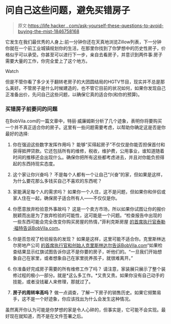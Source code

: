 # 问自己这些问题，避免买错房子

> 原文:[https://life hacker . com/ask-yourself-these-questions-to-avoid-buying-the-mist-1846758168](https://lifehacker.com/ask-yourself-these-questions-to-avoid-buying-the-wrong-1846758168)

它发生在我们最优秀的人身上:前一分钟你还在天真地浏览Zillow列表，下一分钟你就在一个前工业城镇规划你的生活，在那里你找到了你梦想中的历史性房子，价格似乎可以承受。你甚至可以进行下一步，亲自去看房子，并意识到两件事:房子需要大量的工作，你完全爱上了这个地方。

Watch

但是不管你看了多少关于翻转老房子的大团圆结局的HGTV节目，现实并不总是那么美好。不管房子是什么时候建造的，也不管它目前的状况如何，如果你发现自己正准备出价，先问自己这些问题，以确保它真的适合你(和你的预算)。

### 买错房子前要问的问题

在BobVila.com的一篇文章中，特丽·威廉姆斯分析了几个迹象，表明你将要购买一个并不真正适合你的房子。这里有一些问题需要考虑，以帮助你确定这是否是你最好的选择:

1.  你在强迫这些数字发挥作用吗？
    能够“买得起房子”不仅仅是你能否担保首付和获得抵押贷款。它还包括所有的维修，税收，维护费，公用事业，谁知道随着时间的推移还会出现什么。确保你把所有这些都考虑进去，并且对你能负担得起的东西持现实态度。
2.  这个家让你兴奋吗？
    不是每个人都有一个让自己“兴奋”的家，但如果是这样，为什么要花那么多钱买自己不喜欢的东西呢？
3.  家能满足每个人的需求吗？
    如果你一个人住，这不是问题，但如果你和伴侣或家人住在一起，确保房子适合所有人——不仅仅是你。
4.  你愿意放弃检验意外事故吗？
    这是一个卖方市场，所以如果你试图让你的报价脱颖而出是为了放弃检验的可能性，这可能是一个问题。“检查报告中出现的一些东西可能会完全改变你购买房屋的热情，”菲利克斯房屋 [的首席执行官泰勒·福特告诉BobVila.com](https://www.bobvila.com/articles/signs-youre-about-to-buy-the-wrong-house/)。
5.  你是否忽视了检验报告的发现？
    如果是这样，这里可能不适合你。克里斯林达尔房地产公司 [的首席执行官和创始人克里斯林达尔告诉BobVila.com](https://www.bobvila.com/articles/signs-youre-about-to-buy-the-wrong-house/)“如果检查结果显示红旗试图告诉你这不是你要的房子，听他们的。“一旦我们开始想象自己在家里，或者想象自己在家里抚养孩子，就很难离开。”

6.  你准备好完成房子需要的所有维修工作了吗？
    请注意，家装展只展示了整个装修过程的极小一部分。就是*这么多工作。*又贵又贵。如果你没有自己动手的技能，或者没钱雇人来修理，那就过了。
7.  **房子的周转率高吗？**
    做一点调查，了解一下房子的销售历史。如果它频繁易手，这不是一个好迹象，你应该找出为什么会发生这种情况。

虽然离开你认为可能是你梦想的家是令人心碎的，但事实是，它可能不会实现。最好现在就知道，而不是在文件签署之后。